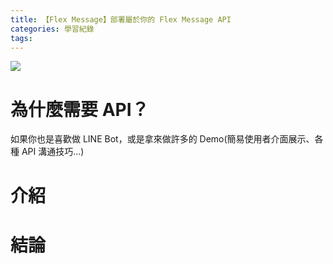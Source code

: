```yaml
---
title: 【Flex Message】部署屬於你的 Flex Message API
categories: 學習紀錄
tags:
---
```



![](https://nijialin.com/images/2022/)

# 為什麼需要 API？

如果你也是喜歡做 LINE Bot，或是拿來做許多的 Demo(簡易使用者介面展示、各種 API 溝通技巧...)

<!-- more -->

# 介紹

# 結論
